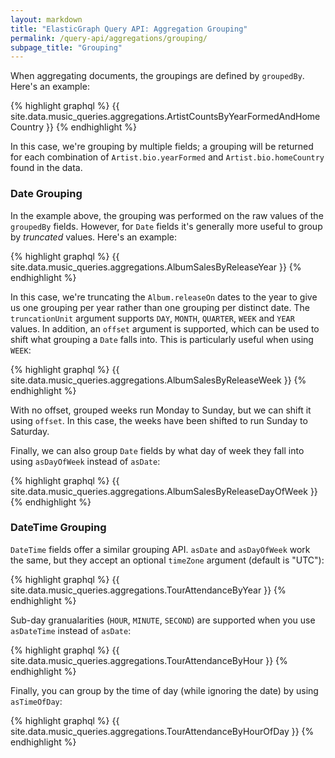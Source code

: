 ```yaml
---
layout: markdown
title: "ElasticGraph Query API: Aggregation Grouping"
permalink: /query-api/aggregations/grouping/
subpage_title: "Grouping"
---
```


When aggregating documents, the groupings are defined by `groupedBy`. Here's an example:

{% highlight graphql %}
{{ site.data.music_queries.aggregations.ArtistCountsByYearFormedAndHomeCountry }}
{% endhighlight %}

In this case, we're grouping by multiple fields; a grouping will be returned for each
combination of `Artist.bio.yearFormed` and `Artist.bio.homeCountry` found in the data.

### Date Grouping

In the example above, the grouping was performed on the raw values of the `groupedBy` fields.
However, for `Date` fields it's generally more useful to group by _truncated_ values.
Here's an example:

{% highlight graphql %}
{{ site.data.music_queries.aggregations.AlbumSalesByReleaseYear }}
{% endhighlight %}

In this case, we're truncating the `Album.releaseOn` dates to the year to give us one grouping per
year rather than one grouping per distinct date. The `truncationUnit` argument supports `DAY`, `MONTH`,
`QUARTER`, `WEEK` and `YEAR` values. In addition, an `offset` argument is supported, which can be used
to shift what grouping a `Date` falls into. This is particularly useful when using `WEEK`:

{% highlight graphql %}
{{ site.data.music_queries.aggregations.AlbumSalesByReleaseWeek }}
{% endhighlight %}

With no offset, grouped weeks run Monday to Sunday, but we can shift it using `offset`. In this case, the weeks have been
shifted to run Sunday to Saturday.

Finally, we can also group `Date` fields by what day of week they fall into using `asDayOfWeek` instead of `asDate`:

{% highlight graphql %}
{{ site.data.music_queries.aggregations.AlbumSalesByReleaseDayOfWeek }}
{% endhighlight %}

### DateTime Grouping

`DateTime` fields offer a similar grouping API. `asDate` and `asDayOfWeek` work the same, but they accept an optional `timeZone`
argument (default is "UTC"):

{% highlight graphql %}
{{ site.data.music_queries.aggregations.TourAttendanceByYear }}
{% endhighlight %}

Sub-day granualarities (`HOUR`, `MINUTE`, `SECOND`) are supported when you use `asDateTime` instead of `asDate`:

{% highlight graphql %}
{{ site.data.music_queries.aggregations.TourAttendanceByHour }}
{% endhighlight %}

Finally, you can group by the time of day (while ignoring the date) by using `asTimeOfDay`:

{% highlight graphql %}
{{ site.data.music_queries.aggregations.TourAttendanceByHourOfDay }}
{% endhighlight %}
